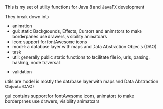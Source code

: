 This is my set of utility functions for Java 8 and JavaFX development<p>
They break down into <ul>
<li>animation</li> 
<li>gui: static Backgrounds, Effects, Cursors and animators to make borderpanes use drawers, visibility animatoars</li> 
<li>icon: support for fontAwesome icons</li> 
<li>model: a database layer with maps and Data Abstraction Objects (DAO)</li> 
<li>task</li> 
<li>util: generally public static functions to facilitate file io, urls, parsing, hashing, node traversal<p></li>
<li>validation</li> 
</ul>
utils are
model is mostly the database layer with maps and Data Abstraction Objects (DAO) <p>
gui contains support for fontAwesome icons, animators to make borderpanes use drawers, visibility animatoars
